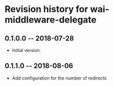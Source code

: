 # Revision history for wai-middleware-delegate

## 0.1.0.0 -- 2018-07-28

* Initial version.

## 0.1.1.0 -- 2018-08-06

* Add configuration for the number of redirects
